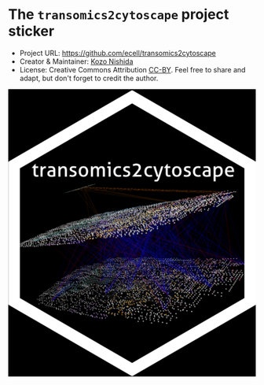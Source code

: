 # The `transomics2cytoscape` project sticker

* Project URL: https://github.com/ecell/transomics2cytoscape
* Creator & Maintainer: [Kozo Nishida](https://github.com/kozo2/)
* License: Creative Commons Attribution
  [CC-BY](https://creativecommons.org/licenses/by/4.0/). Feel free to
  share and adapt, but don't forget to credit the author.

![sticker](transomics2cytoscape.png)
